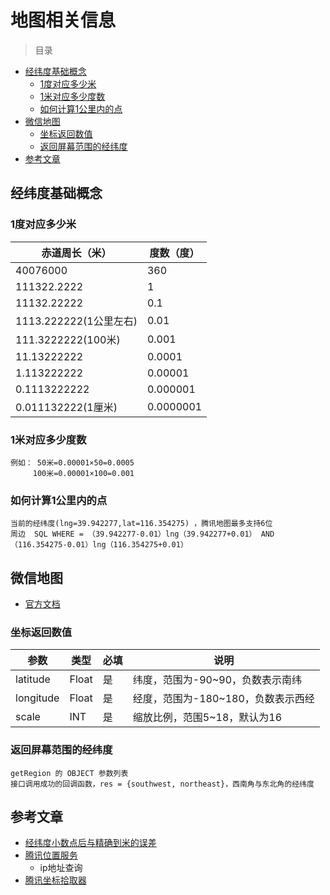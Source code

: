 # 地图相关信息


> 目录

* [经纬度基础概念](#经纬度基础概念)
    * [1度对应多少米](#1度对应多少米)
    * [1米对应多少度数](#1米对应多少度数)
    * [如何计算1公里内的点](#如何计算1公里内的点)
* [微信地图](#微信地图)
    * [坐标返回数值](#坐标返回数值)
    * [返回屏幕范围的经纬度](#返回屏幕范围的经纬度)
* [参考文章](#参考文章)



## 经纬度基础概念

### 1度对应多少米

赤道周长（米） |  度数（度）  | 
--------- | --------| 
40076000                |360| 
111322.2222             |1| 
11132.22222             |0.1| 
1113.222222(1公里左右)   |0.01| 
111.3222222(100米)      |0.001| 
11.13222222            |0.0001| 
1.113222222            |0.00001| 
0.1113222222            |0.000001| 
0.011132222(1厘米)      |0.0000001| 


### 1米对应多少度数

    例如： 50米=0.00001×50=0.0005
         100米=0.00001×100=0.001

### 如何计算1公里内的点

    当前的经纬度(lng=39.942277,lat=116.354275) ，腾讯地图最多支持6位
    周边  SQL WHERE = （39.942277-0.01）lng（39.942277+0.01） AND  （116.354275-0.01）lng（116.354275+0.01）   


## 微信地图

* [官方文档](https://developers.weixin.qq.com/miniprogram/dev/api/location.html#wxopenlocationobject)


### 坐标返回数值
参数 |  类型  | 必填 |  说明 | 
--------- | --------|  --------|  --------| 
latitude   |  Float  | 是  |  纬度，范围为-90~90，负数表示南纬 | 
longitude  |  Float  | 是  |  经度，范围为-180~180，负数表示西经 | 
scale      |  INT    | 是  |  缩放比例，范围5~18，默认为16 | 

### 返回屏幕范围的经纬度

    getRegion 的 OBJECT 参数列表
    接口调用成功的回调函数，res = {southwest, northeast}，西南角与东北角的经纬度





## 参考文章

* [经纬度小数点后与精确到米的误差](https://blog.csdn.net/wangqing_12345/article/details/57416370)
* [腾讯位置服务](http://lbs.qq.com/webservice_v1/index.html)
    * ip地址查询
* [腾讯坐标拾取器](http://lbs.qq.com/tool/getpoint/)    